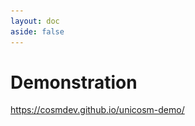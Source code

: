 ```yaml
---
layout: doc
aside: false
--- 
```


<script setup>
  import {DividePage} from 'vitepress-theme-api';
</script>


 

Demonstration 
============

https://cosmdev.github.io/unicosm-demo/

<DividePage :top="63">
<template #left>

## Connect

In this demo, the `Connect` button uses the script: [CosmosSignerConnect.cs](/scripts/CosmosSignerConnect.cs.html)

## Verify owner

In this demo, the `Verify owner` button uses the script: [CosmosSignArbitrary.cs](/scripts/CosmosSignArbitrary.cs.html)

## Send token

In this demo, the `Send token` button uses the script: [CosmosSendToken.cs](/scripts/CosmosSendToken.cs.html)

 

</template>
<template #right>

![An image](img/screen1.png) 

</template>
</DividePage>


